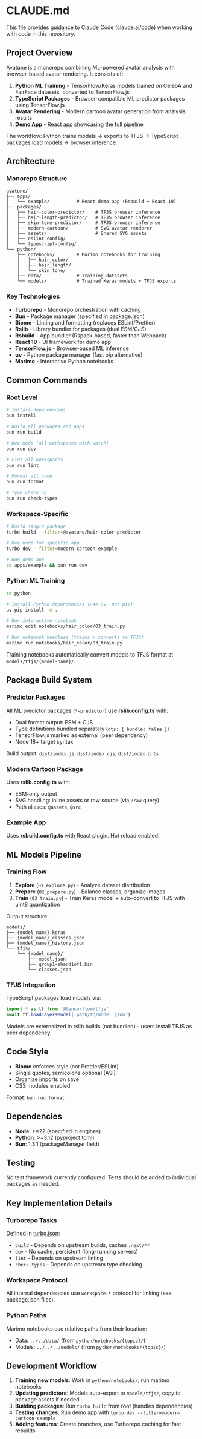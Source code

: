 # CLAUDE.md

This file provides guidance to Claude Code (claude.ai/code) when working with code in this repository.

## Project Overview

Avatune is a monorepo combining ML-powered avatar analysis with browser-based avatar rendering. It consists of:

1. **Python ML Training** - TensorFlow/Keras models trained on CelebA and FairFace datasets, converted to TensorFlow.js
2. **TypeScript Packages** - Browser-compatible ML predictor packages using TensorFlow.js
3. **Avatar Rendering** - Modern cartoon avatar generation from analysis results
4. **Demo App** - React app showcasing the full pipeline

The workflow: Python trains models → exports to TFJS → TypeScript packages load models → browser inference.

## Architecture

### Monorepo Structure

```
avatune/
├── apps/
│   └── example/          # React demo app (Rsbuild + React 19)
├── packages/
│   ├── hair-color-predictor/    # TFJS browser inference
│   ├── hair-length-predictor/   # TFJS browser inference
│   ├── skin-tone-predictor/     # TFJS browser inference
│   ├── modern-cartoon/          # SVG avatar renderer
│   ├── assets/                  # Shared SVG assets
│   ├── eslint-config/
│   └── typescript-config/
└── python/
    ├── notebooks/        # Marimo notebooks for training
    │   ├── hair_color/
    │   ├── hair_length/
    │   └── skin_tone/
    ├── data/             # Training datasets
    └── models/           # Trained Keras models + TFJS exports
```

### Key Technologies

- **Turborepo** - Monorepo orchestration with caching
- **Bun** - Package manager (specified in package.json)
- **Biome** - Linting and formatting (replaces ESLint/Prettier)
- **Rslib** - Library bundler for packages (dual ESM/CJS)
- **Rsbuild** - App bundler (Rspack-based, faster than Webpack)
- **React 19** - UI framework for demo app
- **TensorFlow.js** - Browser-based ML inference
- **uv** - Python package manager (fast pip alternative)
- **Marimo** - Interactive Python notebooks

## Common Commands

### Root Level

```bash
# Install dependencies
bun install

# Build all packages and apps
bun run build

# Dev mode (all workspaces with watch)
bun run dev

# Lint all workspaces
bun run lint

# Format all code
bun run format

# Type checking
bun run check-types
```

### Workspace-Specific

```bash
# Build single package
turbo build --filter=@avatune/hair-color-predictor

# Dev mode for specific app
turbo dev --filter=modern-cartoon-example

# Run demo app
cd apps/example && bun run dev
```

### Python ML Training

```bash
cd python

# Install Python dependencies (use uv, not pip)
uv pip install -e .

# Run interactive notebook
marimo edit notebooks/hair_color/03_train.py

# Run notebook headless (trains + converts to TFJS)
marimo run notebooks/hair_color/03_train.py
```

Training notebooks automatically convert models to TFJS format at `models/tfjs/{model-name}/`.

## Package Build System

### Predictor Packages

All ML predictor packages (`*-predictor`) use **rslib.config.ts** with:
- Dual format output: ESM + CJS
- Type definitions bundled separately (`dts: { bundle: false }`)
- TensorFlow.js marked as external (peer dependency)
- Node 18+ target syntax

Build output: `dist/index.js`, `dist/index.cjs`, `dist/index.d.ts`

### Modern Cartoon Package

Uses **rslib.config.ts** with:
- ESM-only output
- SVG handling: inline assets or raw source (via `?raw` query)
- Path aliases: `@assets`, `@src`

### Example App

Uses **rsbuild.config.ts** with React plugin. Hot reload enabled.

## ML Models Pipeline

### Training Flow

1. **Explore** (`01_explore.py`) - Analyze dataset distribution
2. **Prepare** (`02_prepare.py`) - Balance classes, organize images
3. **Train** (`03_train.py`) - Train Keras model + auto-convert to TFJS with uint8 quantization

Output structure:
```
models/
├── {model_name}.keras
├── {model_name}_classes.json
├── {model_name}_history.json
└── tfjs/
    └── {model_name}/
        ├── model.json
        ├── group1-shard1of1.bin
        └── classes.json
```

### TFJS Integration

TypeScript packages load models via:
```typescript
import * as tf from '@tensorflow/tfjs'
await tf.loadLayersModel('path/to/model.json')
```

Models are externalized in rslib builds (not bundled) - users install TFJS as peer dependency.

## Code Style

- **Biome** enforces style (not Prettier/ESLint)
- Single quotes, semicolons optional (ASI)
- Organize imports on save
- CSS modules enabled

Format: `bun run format`

## Dependencies

- **Node**: >=22 (specified in engines)
- **Python**: >=3.12 (pyproject.toml)
- **Bun**: 1.3.1 (packageManager field)

## Testing

No test framework currently configured. Tests should be added to individual packages as needed.

## Key Implementation Details

### Turborepo Tasks

Defined in [turbo.json](turbo.json):
- `build` - Depends on upstream builds, caches `.next/**`
- `dev` - No cache, persistent (long-running servers)
- `lint` - Depends on upstream linting
- `check-types` - Depends on upstream type checking

### Workspace Protocol

All internal dependencies use `workspace:*` protocol for linking (see package.json files).

### Python Paths

Marimo notebooks use relative paths from their location:
- Data: `../../data/` (from `python/notebooks/{topic}/`)
- Models: `../../../models/` (from `python/notebooks/{topic}/`)

## Development Workflow

1. **Training new models**: Work in `python/notebooks/`, run marimo notebooks
2. **Updating predictors**: Models auto-export to `models/tfjs/`, copy to package assets if needed
3. **Building packages**: Run `turbo build` from root (handles dependencies)
4. **Testing changes**: Run demo app with `turbo dev --filter=modern-cartoon-example`
5. **Adding features**: Create branches, use Turborepo caching for fast rebuilds
